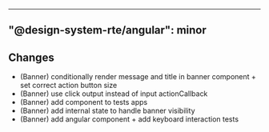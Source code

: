 ---
  "@design-system-rte/angular": minor
  ---
  
  ## Changes

- (Banner) conditionally render message and title in banner component + set correct action button size
- (Banner) use click output instead of input actionCallback
- (Banner) add component to tests apps
- (Banner) add internal state to handle banner visibility
- (Banner) add angular component + add keyboard interaction tests
